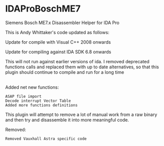 # IDAProBoschME7
Siemens Bosch ME7.x Disassembler Helper for IDA Pro

This is Andy Whittaker's code updated as follows:

Update for compile with Visual C++ 2008 onwards

Update for compiling against IDA SDK 6.8 onwards

This will not run against earlier versions of ida.  I removed deprecated functions calls and replaced them with up to date alternatives, so that this plugin should continue to compile and run for a long time

<br>
Added net new functions:

	ASAP file import
	Decode interrupt Vector Table
	Added more functions definitions
	

This plugin will attempt to remove a lot of manual work from a raw binary and then try and disassemble it into more meaningful code.

Removed:

	Removed Vauxhall Astra specific code
	
